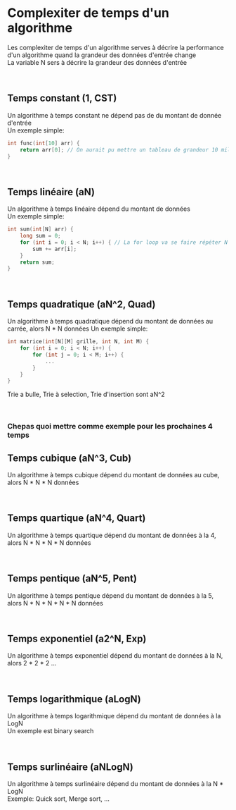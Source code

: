 # Complexiter de temps d'un algorithme
Les complexiter de temps d'un algorithme serves à décrire la performance d'un algorithme quand la grandeur des données d'entrée change\
La variable N sers à décrire la grandeur des données d'entrée

<br>

## Temps constant (1, CST)
Un algorithme à temps constant ne dépend pas de du montant de donnée d'entrée\
Un exemple simple:
```cpp
int func(int[10] arr) {
    return arr[0]; // On aurait pu mettre un tableau de grandeur 10 million so on voudrait et sa n'aurait pas de différence
}
```

<br>

## Temps linéaire (aN)
Un algorithme à temps linéaire dépend du montant de données\
Un exemple simple:
```cpp
int sum(int[N] arr) {
    long sum = 0;
    for (int i = 0; i < N; i++) { // La for loop va se faire répéter N montant de fois
        sum += arr[i];
    }
    return sum;
}
```

<br>

## Temps quadratique (aN^2, Quad)
Un algorithme à temps quadratique dépend du montant de données au carrée, alors N * N données
Un exemple simple:
```cpp
int matrice(int[N][M] grille, int N, int M) {
    for (int i = 0; i < N; i++) {
        for (int j = 0; i < M; i++) {
            ...
        }
    }
}
```

Trie a bulle, Trie à selection, Trie d'insertion sont aN^2

<br>

### Chepas quoi mettre comme exemple pour les prochaines 4 temps

## Temps cubique (aN^3, Cub)
Un algorithme à temps cubique dépend du montant de données au cube, alors N * N * N données

<br>

## Temps quartique (aN^4, Quart)
Un algorithme à temps quartique dépend du montant de données à la 4, alors N * N * N * N données

<br>

## Temps pentique (aN^5, Pent)
Un algorithme à temps pentique dépend du montant de données à la 5, alors N * N * N * N  * N données

<br>

## Temps exponentiel (a2^N, Exp)
Un algorithme à temps exponentiel dépend du montant de données à la N, alors 2 * 2 * 2 ...

<br>

## Temps logarithmique (aLogN)
Un algorithme à temps logarithmique dépend du montant de données à la LogN\
Un exemple est binary search

<br>

## Temps surlinéaire (aNLogN)
Un algorithme à temps surlinéaire dépend du montant de données à la N * LogN\
Exemple: Quick sort, Merge sort, ...